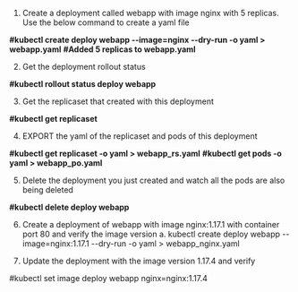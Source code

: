 1. Create a deployment called webapp with image nginx with 5 replicas. Use the below command to create a yaml file

**#kubectl create deploy webapp --image=nginx --dry-run -o yaml > webapp.yaml**
**#Added 5 replicas to webapp.yaml**

2. Get the deployment rollout status

**#kubectl rollout status deploy webapp**

3. Get the replicaset that created with this deployment

**#kubectl get replicaset**

4. EXPORT the yaml of the replicaset and pods of this deployment

**#kubectl get replicaset -o yaml > webapp_rs.yaml**
**#kubectl get pods -o yaml > webapp_po.yaml**

5. Delete the deployment you just created and watch all the pods are also being deleted

**#kubectl delete deploy webapp**

6. Create a deployment of webapp with image nginx:1.17.1 with container port 80 and verify the image version
a. kubectl create deploy webapp --image=nginx:1.17.1 --dry-run -o yaml > webapp_nginx.yaml

7. Update the deployment with the image version 1.17.4 and verify

#kubectl set image deploy webapp nginx=nginx:1.17.4
